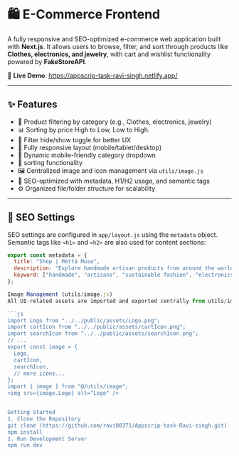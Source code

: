 # 🛍️ E-Commerce Frontend

A fully responsive and SEO-optimized e-commerce web application built with **Next.js**. It allows users to browse, filter, and sort through products like **Clothes, electronics, and jewelry**, with cart and wishlist functionality powered by **FakeStoreAPI**.

🔗 **Live Demo**: https://appscrip-task-ravi-singh.netlify.app/

---

## ✨ Features

- 🔎 Product filtering by category (e.g., Clothes, electronics, jewelry)
- 📊 Sorting by price High to Low, Low to High.
- 🔐 Filter hide/show toggle for better UX
- 📱 Fully responsive layout (mobile/tablet/desktop)
- 🧭 Dynamic mobile-friendly category dropdown
- 🔄 sorting functionality
- 🖼️ Centralized image and icon management via `utils/image.js`
- 🧠 SEO-optimized with metadata, H1/H2 usage, and semantic tags
- ⚙️ Organized file/folder structure for scalability

---

## 🧠 SEO Settings

SEO settings are configured in `app/layout.js` using the `metadata` object. Semantic tags like `<h1>` and `<h2>` are also used for content sections:

```js
export const metadata = {
  title: "Shop | Mettā Muse",
  description: "Explore handmade artisan products from around the world.",
  keyword: ["handmade", "artisans", "sustainable fashion", "electronics", "jewelry"],
};

Image Management (utils/image.js)
All UI-related assets are imported and exported centrally from utils/image.js:

```js
import Logo from "../../public/assets/Logo.png";
import cartIcon from "../../public/assets/cartIcon.png";
import searchIcon from "../../public/assets/searchIcon.png";
// ...
export const image = {
  Logo,
  cartIcon,
  searchIcon,
  // more icons...
};
import { image } from "@/utils/image";
<img src={image.Logo} alt="Logo" />


Getting Started
1. Clone the Repository
git clone (https://github.com/ravi08371/Appscrip-task-Ravi-singh.git)
npm install
2. Run Development Server
npm run dev
